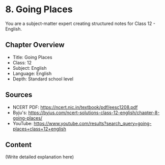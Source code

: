 # 8. Going Places

You are a subject-matter expert creating structured notes for Class 12 - English.

## Chapter Overview
- Title: Going Places
- Class: 12
- Subject: English
- Language: English
- Depth: Standard school level

## Sources
- NCERT PDF: https://ncert.nic.in/textbook/pdf/eesc1208.pdf
- Byju's: https://byjus.com/ncert-solutions-class-12-english/chapter-8-going-places/
- YouTube: https://www.youtube.com/results?search_query=going-places+class+12+english

## Content
(Write detailed explanation here)
